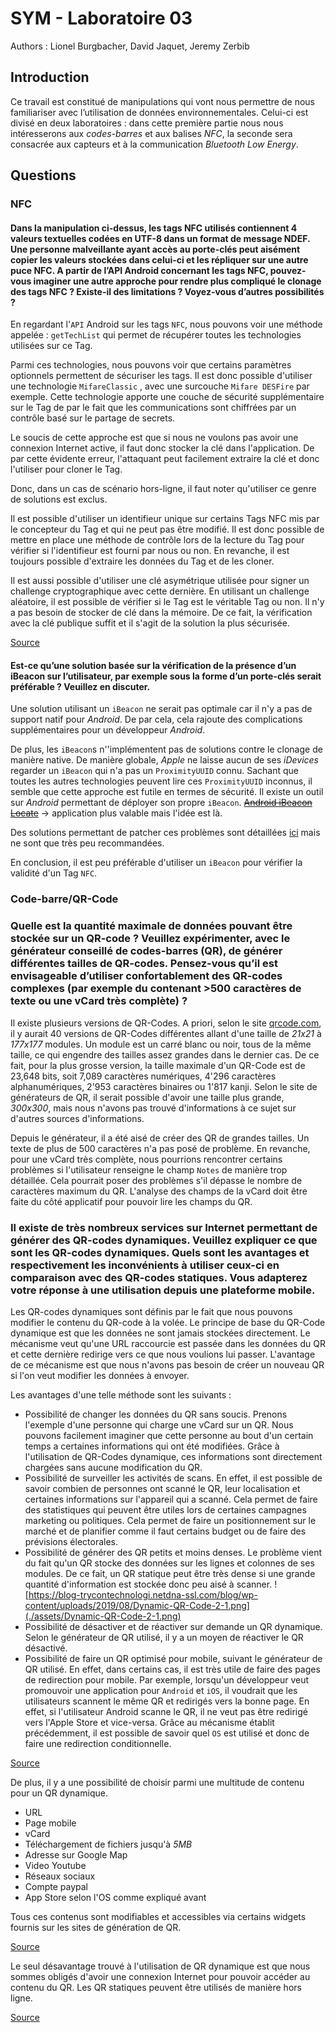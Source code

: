 # SYM - Laboratoire 03

Authors : Lionel Burgbacher, David Jaquet, Jeremy Zerbib

## Introduction

 Ce travail est constitué de manipulations qui vont nous permettre de nous familiariser avec l’utilisation de données environnementales. Celui-ci est divisé en deux laboratoires : dans cette première partie nous nous intéresserons aux *codes-barres* et aux balises *NFC*, la seconde sera consacrée aux capteurs et à la communication *Bluetooth Low Energy*. 

## Questions

### NFC

#### Dans la manipulation ci-dessus, les tags NFC utilisés contiennent 4 valeurs textuelles codées en UTF-8 dans un format de message NDEF. Une personne malveillante ayant accès au porte-clés peut aisément copier les valeurs stockées dans celui-ci et les répliquer sur une autre puce NFC. A partir de l’API Android concernant les tags NFC, pouvez-vous imaginer une autre approche pour rendre plus compliqué le clonage des tags NFC ? Existe-il des limitations ? Voyez-vous d’autres possibilités ?

En regardant l'`API` Android sur les tags `NFC`, nous pouvons voir une méthode appelée : `getTechList` qui permet de récupérer toutes les technologies utilisées sur ce Tag.

Parmi ces technologies, nous pouvons voir que certains paramètres optionnels permettent de sécuriser les tags. Il est donc possible d'utiliser une technologie `MifareClassic` , avec une surcouche `Mifare DESFire` par exemple. Cette technologie apporte une couche de sécurité supplémentaire sur le Tag de par le fait que les communications sont chiffrées par un contrôle basé sur le partage de secrets. 

Le soucis de cette approche est que si nous ne voulons pas avoir une connexion Internet active, il faut donc stocker la clé dans l'application. De par cette évidente erreur, l'attaquant peut facilement extraire la clé et donc l'utiliser pour cloner le Tag. 

Donc, dans un cas de scénario hors-ligne, il faut noter qu'utiliser ce genre de solutions est exclus. 

Il est possible d'utiliser un identifieur unique sur certains Tags NFC mis par le concepteur du Tag et qui ne peut pas être modifié. Il est donc possible de mettre en place une méthode de contrôle lors de la lecture du Tag pour vérifier si l'identifieur est fourni par nous ou non. En revanche, il est toujours possible d'extraire les données du Tag et de les cloner.

Il est aussi possible d'utiliser une clé asymétrique utilisée pour signer un challenge cryptographique avec cette dernière. En utilisant un challenge aléatoire, il est possible de vérifier si le Tag est le véritable Tag ou non. Il n'y a pas besoin de stocker de clé dans la mémoire. De ce fait, la vérification avec la clé publique suffit et il s'agit de la solution la plus sécurisée. 

[Source](https://stackoverflow.com/questions/22878634/how-to-prevent-nfc-tag-cloning?noredirect=1)

#### Est-ce qu’une solution basée sur la vérification de la présence d’un iBeacon sur l’utilisateur, par exemple sous la forme d’un porte-clés serait préférable ? Veuillez en discuter.

Une solution utilisant un `iBeacon` ne serait pas optimale car il n'y a pas de support natif pour *Android*. De par cela, cela rajoute des complications supplémentaires pour un développeur *Android*. 

De plus, les `iBeacon`s n''implémentent pas de solutions contre le clonage de manière native. De manière globale, *Apple* ne laisse aucun de ses *iDevices* regarder un `iBeacon` qui n'a pas un `ProximityUUID` connu.  Sachant que toutes les autres technologies peuvent lire ces `ProximityUUID` inconnus, il semble que cette approche est futile en termes de sécurité. Il existe un outil sur *Android* permettant de déployer son propre `iBeacon`.  ~~[Android iBeacon Locate](https://play.google.com/store/apps/details?id=com.radiusnetworks.ibeaconlocate)~~ -> application plus valable mais l'idée est là.

Des solutions permettant de patcher ces problèmes sont détaillées [ici](https://stackoverflow.com/questions/23383606/how-to-prevent-cloning-in-ibeacons-and-avoid-conflicts-among-beacons) mais ne sont que très peu recommandées. 

En conclusion, il est peu préférable d'utiliser un `iBeacon` pour vérifier la validité d'un Tag `NFC`. 



### Code-barre/QR-Code

### Quelle est la quantité maximale de données pouvant être stockée sur un QR-code ? Veuillez expérimenter, avec le générateur conseillé de codes-barres (QR), de générer différentes tailles de QR-codes. Pensez-vous qu’il est envisageable d’utiliser confortablement des QR-codes complexes (par exemple du contenant >500 caractères de texte ou une vCard très complète) ?

Il existe plusieurs versions de QR-Codes. A priori, selon le site [qrcode.com](https://www.qrcode.com/en/about/version.html), il y aurait 40 versions de QR-Codes différentes allant d'une taille de *21x21* à *177x177* modules. Un module est un carré blanc ou noir, tous de la même taille, ce qui engendre des tailles assez grandes dans le dernier cas. De ce fait, pour la plus grosse version, la taille maximale d'un QR-Code est de 23,648 bits, soit 7,089 caractères numériques, 4'296 caractères alphanumériques,  2'953 caractères binaires ou 1'817 kanji. Selon le site de générateurs de QR, il serait possible d'avoir une taille plus grande, *300x300*, mais nous n'avons pas trouvé d'informations à ce sujet sur d'autres sources d'informations. 

Depuis le générateur, il a été aisé de créer des QR de grandes tailles. Un texte de plus de 500 caractères n'a pas posé de problème. En revanche, pour une vCard très complète, nous pourrions rencontrer certains problèmes si l'utilisateur renseigne le champ `Notes` de manière trop détaillée. Cela pourrait poser des problèmes s'il dépasse le nombre de caractères maximum du QR.  L'analyse des champs de la vCard doit être faite du côté applicatif pour pouvoir lire les champs du QR.

### Il existe de très nombreux services sur Internet permettant de générer des QR-codes dynamiques. Veuillez expliquer ce que sont les QR-codes dynamiques. Quels sont les avantages et respectivement les inconvénients à utiliser ceux-ci en comparaison avec des QR-codes statiques. Vous adapterez votre réponse à une utilisation depuis une plateforme mobile.

Les QR-codes dynamiques sont  définis par le fait que nous pouvons modifier le contenu du QR-code à la volée. Le principe de base du QR-Code dynamique est que les données ne sont jamais stockées directement. Le mécanisme veut qu'une URL raccourcie  est passée dans les données du QR et cette dernière redirige vers ce que nous voulions lui passer. L'avantage de ce mécanisme est que nous n'avons pas besoin de créer un nouveau QR si l'on veut modifier les données à envoyer. 

Les avantages d'une telle méthode sont les suivants : 

- Possibilité de changer les données du QR sans soucis. Prenons l'exemple d'une personne qui charge une vCard sur un QR. Nous pouvons facilement imaginer que cette personne au bout d'un certain temps a certaines informations qui ont été modifiées. Grâce à l'utilisation de QR-Codes dynamique, ces informations sont directement chargées sans aucune modification du QR.
- Possibilité de surveiller les activités de scans. En effet, il est possible de savoir combien de personnes ont scanné le QR, leur localisation et certaines informations sur l'appareil qui a scanné. Cela permet de faire des statistiques qui peuvent être utiles lors de certaines campagnes marketing ou politiques. Cela permet de faire un positionnement sur le marché et de planifier comme il faut certains budget ou de faire des prévisions électorales.
- Possibilité de générer des QR petits et moins denses. Le problème vient du fait qu'un QR stocke des données sur les lignes et colonnes de ses modules. De ce fait, un QR statique peut être très dense si une grande quantité d'information est stockée donc peu aisé à scanner. ![https://blog-trycontechnologi.netdna-ssl.com/blog/wp-content/uploads/2019/08/Dynamic-QR-Code-2-1.png](./assets/Dynamic-QR-Code-2-1.png)
- Possibilité de désactiver et de réactiver sur demande un QR dynamique. Selon le générateur de QR utilisé, il y a un moyen de réactiver le QR désactivé.
- Possibilité de faire un QR optimisé pour mobile, suivant le générateur de QR utilisé. En effet, dans certains cas, il est très utile de faire des pages de redirection pour mobile. Par exemple, lorsqu'un développeur veut promouvoir une application pour `Android` et `iOS`, il voudrait que les utilisateurs scannent le même QR et redirigés vers la bonne page.  En effet, si l'utilisateur Android scanne le QR, il ne veut pas être redirigé vers l'Apple Store et vice-versa. Grâce au mécanisme établit précédemment, il est possible de savoir quel `OS` est utilisé et donc de faire une redirection conditionnelle.

[Source](https://scanova.io/blog/blog/2014/03/06/what-is-a-dynamic-qr-code/)

De plus, il y a une possibilité de choisir parmi une multitude de contenu pour un QR dynamique. 

- URL
- Page mobile
- vCard
- Téléchargement de fichiers jusqu'à *5MB*
- Adresse sur Google Map
- Video Youtube
- Réseaux sociaux 
- Compte paypal
- App Store selon l'OS comme expliqué avant 

Tous ces contenus sont modifiables et accessibles via certains widgets fournis sur les sites de génération de QR.

[Source](https://uqr.me/qr-code-generator/blog/dynamic-qr-codes-vs-static-qr-codes/)

Le seul désavantage trouvé à l'utilisation de QR dynamique est que nous sommes obligés d'avoir une connexion Internet pour pouvoir accéder au contenu du QR. Les QR statiques peuvent être utilisés de manière hors ligne.

[Source](https://uqr.me/qr-code-generator/blog/dynamic-qr-codes-vs-static-qr-codes/)

